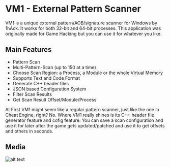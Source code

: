 # VM1 - External Pattern Scanner
VM1 is a unique external pattern/AOB/signature scanner for Windows by 1hAck. It works for both 32-bit and 64-bit processes. This application was originally made for Game Hacking but you can use it for whatever you like.

## Main Features
- Pattern Scan
- Multi-Pattern-Scan (up to 150 at a time)
- Choose Scan Region: a Process, a Module or the whole Virtual Memory
- Supports Text and Code Format
- Generate C++ header files
- JSON based Configuration System
- Filter Scan Results
- Get Scan Result Offset/Module/Process

At First VM1 might seem like a regular pattern scanner, just like the one in Cheat Engine, right? No. Where VM1 really shines is its C++ header file generator feature and cofig feature. You can save a scan configuration and use it for later after the game gets updated/patched and use it to get offsets and others in seconds.

## Media
![alt text](https://github.com/1hAck-0/VM1---Pattern-Scanner/blob/main/VM1%20Patter%20Scan.png?raw=true)
